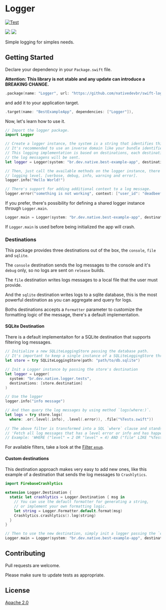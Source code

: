 # Logger
[![Test](https://github.com/nativedevbr/swift-log/actions/workflows/test.yml/badge.svg)](https://github.com/nativedevbr/swift-log/actions/workflows/test.yml)

[![](https://img.shields.io/endpoint?url=https%3A%2F%2Fswiftpackageindex.com%2Fapi%2Fpackages%2Fnativedevbr%2Fswift-log%2Fbadge%3Ftype%3Dswift-versions)](https://swiftpackageindex.com/nativedevbr/swift-log)
[![](https://img.shields.io/endpoint?url=https%3A%2F%2Fswiftpackageindex.com%2Fapi%2Fpackages%2Fnativedevbr%2Fswift-log%2Fbadge%3Ftype%3Dplatforms)](https://swiftpackageindex.com/nativedevbr/swift-log)

Simple logging for simples needs.

## Getting Started

Declare your dependency in your `Package.swift` file.

**Attention: This library is not stable and any update can introduce a BREAKING CHANGE.**

```swift
.package(name: "Logger", url: "https://github.com/nativedevbr/swift-log.git", from: "0.1.0"),
```
 and add it to your application target.
 
 ```swift
 .target(name: "BestExampleApp", dependencies: ["Logger"]),
 ```

Now, let's learn how to use it.

```swift
// Import the logger package.
import Logger

// Create a logger instance, the system is a string that identifies this logging instance.
// It's recommended to use an inverse domain like your bundle identifier.
// This logging implementation is based on destinations, each destination represent a place where
// the log messagens will be sent.
let logger = Logger(system: "br.dev.native.best-example-app", destinations: [.console(), .file(url: URL(...)])

// Then, just call the available methods on the logger instance, there is one method for each
// logging level. [verbose, debug, info, warning and error].
logger.info("Hello World!")

// There's support for adding additional context to a log message.
logger.error("something is not working", context: ["user_id": "deadbeef"])
```

If you prefer, there's possibility for defining a shared logger instance through `Logger.main`.

```swift
Logger.main = Logger(system: "br.dev.native.best-example-app", destinations: [.console(), .file(url: URL(...)])
```

If `Logger.main` is used before being initialized the app will crash. 

### Destinations

This package provides three destinations out of the box, the `console`, `file` and `sqlite`.

The `console` destination sends the log messages to the console and it's `debug` only, so no logs are sent on `release` builds.

The `file` destination writes logs messages to a local file that the user must provide.

And the `sqlite` destination writes logs to a sqlite database, this is the most powerful destination as you can aggregate and query for logs.

Boths destinations accepts a `Formatter` parameter to customize the formatting logic of the message, there's a default implementation.

#### SQLite Destination

There is a default implementaiton for a SQLite destination that supports filtering log messages.

```swift
// Initialize a new SQLiteLoggingStore passing the database path.
// It's important to keep a single instance of a SQLiteLoggingStore through the whole life cycle.
let store = try SQLiteLoggingStore(path: "path/to/db.sqlite")

// Init a Logger instance by passing the store's destination
let logger = Logger(
  system: "br.dev.native.logger.tests",
  destinations: [store.destination]
)

// Use the logger
logger.info("info message")

// And then query the log messages by using method `logs(where:)`.
let logs = try store.logs(
  where: .or(.level(.info), .level(.error)), .file("%Tests.swift"))
  
// The above filter is transformed into a SQL `where` clause and stands for:
// 'Fetch all log messages that has a level error or info and has happened on files that ends with "Tests.swift"'.
// Example: 'WHERE ("level" = 2 OR "level" = 4) AND ("file" LIKE "%Tests.swift")'
```

For available filters, take a look at the [Filter `enum`](https://github.com/nativedevbr/swift-log/blob/main/Sources/Logger/SQLite/SQLiteLoggingStore.swift#L77).

#### Custom destinations

This destination approach makes very easy to add new ones, like this example of a destination that sends the log messages to `Crashlytics`.

```swift
import FirebaseCrashlytics

extension Logger.Destination {
  static let crashlytics = Logger.Destination { msg in
    // You can use the default formatter for generating a string, 
    // or implement your own formatting logic.
    let string = Logger.Formatter.default.format(msg)
    Crashlytics.crashlytics().log(string)
  }
}

// Then to use the new destination, simply init a logger passing the `crashlytics` destination.
Logger.main = Logger(system: "br.dev.native.best-example-app", destinations: [.console(), .crashlytics])
```

## Contributing

Pull requests are welcome.

Please make sure to update tests as appropriate.

## License
[Apache 2.0](/LICENSE)

